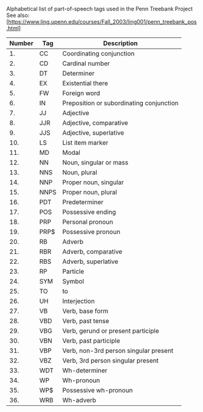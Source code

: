 Alphabetical list of part-of-speech tags used in the Penn Treebank Project
See also: [https://www.ling.upenn.edu/courses/Fall_2003/ling001/penn_treebank_pos.html]

|Number|Tag|Description|
|---|---|---|
|1.|CC|Coordinating conjunction|
|2.|CD|Cardinal number|
|3.|DT|Determiner|
|4.|EX|Existential there|
|5.|FW|Foreign word|
|6.|IN|Preposition or subordinating conjunction|
|7.|JJ|Adjective|
|8.|JJR|Adjective, comparative|
|9.|JJS|Adjective, superlative|
|10.|LS|List item marker|
|11.|MD|Modal|
|12.|NN|Noun, singular or mass|
|13.|NNS|Noun, plural|
|14.|NNP|Proper noun, singular|
|15.|NNPS|Proper noun, plural|
|16.|PDT|Predeterminer|
|17.|POS|Possessive ending|
|18.|PRP|Personal pronoun|
|19.|PRP$|Possessive pronoun|
|20.|RB|Adverb|
|21.|RBR|Adverb, comparative|
|22.|RBS|Adverb, superlative|
|23.|RP|Particle|
|24.|SYM|Symbol|
|25.|TO|to|
|26.|UH|Interjection|
|27.|VB|Verb, base form|
|28.|VBD|Verb, past tense|
|29.|VBG|Verb, gerund or present participle|
|30.|VBN|Verb, past participle|
|31.|VBP|Verb, non-3rd person singular present|
|32.|VBZ|Verb, 3rd person singular present|
|33.|WDT|Wh-determiner|
|34.|WP|Wh-pronoun|
|35.|WP$|Possessive wh-pronoun|
|36.|WRB|Wh-adverb|
